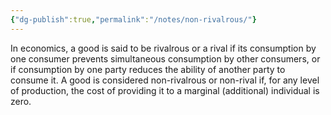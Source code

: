 ```yaml
---
{"dg-publish":true,"permalink":"/notes/non-rivalrous/"}
---
```


In economics, a good is said to be rivalrous or a rival if its consumption by one consumer prevents simultaneous consumption by other consumers, or if consumption by one party reduces the ability of another party to consume it. 
A good is considered non-rivalrous or non-rival if, for any level of production, the cost of providing it to a marginal (additional) individual is zero.